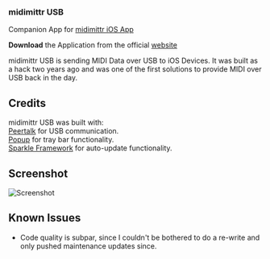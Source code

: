 ### midimittr USB
Companion App for [midimittr iOS App](https://itunes.apple.com/us/app/midimittr/id925495245)
  
<b>Download</b> the Application from the official [website](http://www.s-r-n.de/midimittr/)

midimittr USB is sending MIDI Data over USB to iOS Devices. It was built as a hack two years ago and was one of the first solutions to provide MIDI over USB back in the day.

## Credits
midimittr USB was built with:  
[Peertalk](https://github.com/rsms/peertalk) for USB communication.  
[Popup](https://github.com/shpakovski/Popup) for tray bar functionality.  
[Sparkle Framework](https://sparkle-project.org) for auto-update functionality.  

## Screenshot

![Screenshot](https://raw.githubusercontent.com/sieren/midimittrusb/master/media/screenshot.png)


## Known Issues

  - Code quality is subpar, since I couldn't be bothered to do a re-write and only pushed maintenance updates since.

